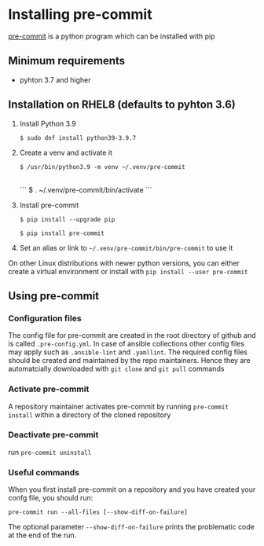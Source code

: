 # Installing pre-commit

[pre-commit](https://pre-commit.com) is a python program which can be installed with pip

## Minimum requirements

- pyhton 3.7 and higher

## Installation on RHEL8 (defaults to pyhton 3.6)

1. Install Python 3.9   

    ```
    $ sudo dnf install python39-3.9.7
    ```

2. Create a venv and activate it

    ```
    $ /usr/bin/python3.9 -m venv ~/.venv/pre-commit 
    ```
    <BR>
    ```
    $ . ~/.venv/pre-commit/bin/activate
    ```

3. Install pre-commit
    
    ```
    $ pip install --upgrade pip
    ```
    
    ```
    $ pip install pre-commit
    ```

4. Set an alias or link to `~/.venv/pre-commit/bin/pre-commit` to use it

On other Linux distributions with newer python versions, you can either create a virtual environment or install with `pip install --user pre-commit`

## Using pre-commit

### Configuration files

The config file for pre-commit are created in the root directory of github and is called `.pre-config.yml`. 
In case of ansible collections other config files may apply such as `.ansible-lint` and `.yamllint`. 
The required config files should be created and maintained by the repo maintainers.
Hence they are automatcially downloaded with `git clone` and `git pull` commands

### Activate pre-commit
A repository maintainer activates pre-commit by running `pre-commit install` within a directory of the cloned repository

### Deactivate pre-commit
run `pre-commit uninstall` 

### Useful commands

When you first install pre-commit on a repository and you have created your confg file, you should run:

```
pre-commit run --all-files [--show-diff-on-failure]
```

The optional parameter `--show-diff-on-failure` prints the problematic code at the end of the run.